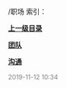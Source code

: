 /职场 索引：


**[上一级目录](/index.md)**

**[团队](/职场/团队/index.md)**

**[沟通](/职场/沟通/index.md)**


<font size=2 color='grey'> 2019-11-12 10:34 </font>